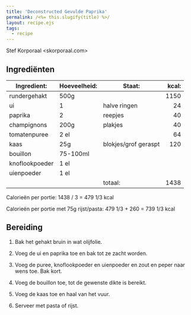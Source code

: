 ```yaml
---
title: 'Deconstructed Gevulde Paprika'
permalink: /<%= this.slugify(title) %>/
layout: recipe.ejs
tags:
  - recipe
---
```


Stef Korporaal <skorporaal.com>

## Ingrediënten

| Ingredient:    | Hoeveelheid: | Staat:               | kcal: |
| -------------- | ------------ | -------------------- | ----: |
| rundergehakt   | 500g         |                      |  1150 |
| ui             | 1            | halve ringen         |    24 |
| paprika        | 2            | reepjes              |    40 |
| champignons    | 200g         | plakjes              |    40 |
| tomatenpuree   | 2 el         |                      |    64 |
| kaas           | 25g          | blokjes/grof geraspt |   120 |
| bouillon       | 75-100ml     |                      |       |
| knoflookpoeder | 1 el         |                      |       |
| uienpoeder     | 1 el         |                      |       |
|                |              | totaal:              |  1438 |

Calorieën per portie: 1438 / 3 = 479 1/3 kcal

Calorieën per portie met 75g rijst/pasta: 479 1/3 + 260 = 739 1/3 kcal

## Bereiding

1. Bak het gehakt bruin in wat olijfolie.

1. Voeg de ui en paprika toe en bak tot ze zacht worden.

1. Voeg de puree, knoflookpoeder en uienpoeder en zout en peper naar wens toe. Bak kort.

1. Voeg de bouillon toe, tot de gewenste dikte is bereikt.

1. Voeg de kaas toe en haal van het vuur.

1. Serveer met pasta of rijst.
